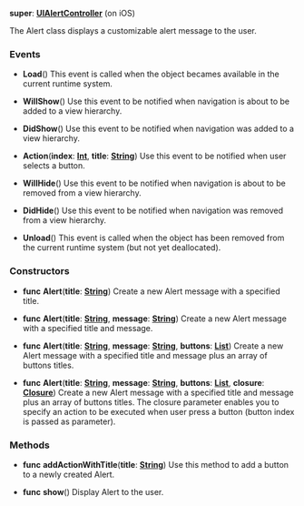 **super**: **[UIAlertController](UIAlertController.md)** (on iOS)

The Alert class displays a customizable alert message to the user.

### Events

* **Load**()
This event is called when the object becames available in the current runtime system.

* **WillShow**()
Use this event to be notified when navigation is about to be added to a view hierarchy.

* **DidShow**()
Use this event to be notified when navigation was added to a view hierarchy.

* **Action**(**index**: **[Int](../gravity/int.md)**, **title**: **[String](../gravity/string.md)**)
Use this event to be notified when user selects a button.

* **WillHide**()
Use this event to be notified when navigation is about to be removed from a view hierarchy.

* **DidHide**()
Use this event to be notified when navigation was removed from a view hierarchy.

* **Unload**()
This event is called when the object has been removed from the current runtime system (but not yet deallocated).



### Constructors

* **func** **Alert**(**title**: **[String](../gravity/string.md)**)
Create a new Alert message with a specified title.

* **func** **Alert**(**title**: **[String](../gravity/string.md)**, **message**: **[String](../gravity/string.md)**)
Create a new Alert message with a specified title and message.

* **func** **Alert**(**title**: **[String](../gravity/string.md)**, **message**: **[String](../gravity/string.md)**, **buttons**: **[List](../gravity/list.md)**)
Create a new Alert message with a specified title and message plus an array of buttons titles.

* **func** **Alert**(**title**: **[String](../gravity/string.md)**, **message**: **[String](../gravity/string.md)**, **buttons**: **[List](../gravity/list.md)**, **closure**: **[Closure](../gravity/closure.md)**)
Create a new Alert message with a specified title and message plus an array of buttons titles. The closure parameter enables you to specify an action to be executed when user press a button (button index is passed as parameter).



### Methods

* **func** **addActionWithTitle**(**title**: **[String](../gravity/string.md)**)
Use this method to add a button to a newly created Alert.

* **func** **show**()
Display Alert to the user.





